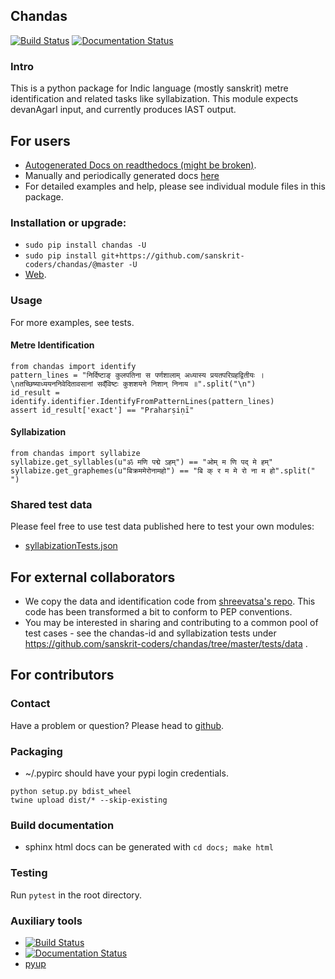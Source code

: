 ## Chandas

[![Build Status](https://travis-ci.org/sanskrit-coders/chandas.svg?branch=master)](https://travis-ci.org/sanskrit-coders/chandas)
[![Documentation Status](https://readthedocs.org/projects/chandas/badge/?version=latest)](http://chandas.readthedocs.io/en/latest/?badge=latest)

### Intro
This is a python package for Indic language (mostly sanskrit) metre identification and related tasks like syllabization. This module expects devanAgarI input, and currently produces IAST output.

## For users
* [Autogenerated Docs on readthedocs (might be broken)](http://chandas.readthedocs.io/en/latest/).
* Manually and periodically generated docs [here](https://sanskrit-coders.github.io/chandas/build/html/)
* For detailed examples and help, please see individual module files in this package.

### Installation or upgrade:
* `sudo pip install chandas -U`
* `sudo pip install git+https://github.com/sanskrit-coders/chandas/@master -U`
* [Web](https://pypi.python.org/pypi/chandas).


### Usage
For more examples, see tests.

#### Metre Identification
```
from chandas import identify
pattern_lines = "निर्दिष्टाङ् कुलपतिना स पर्णशालाम् अध्यास्य प्रयतपरिग्रहद्वितीयः ।\nतच्छिष्याध्ययननिवेदितावसानां सव्ँविष्टः कुशशयने निशान् निनाय ॥".split("\n")
id_result = identify.identifier.IdentifyFromPatternLines(pattern_lines)
assert id_result['exact'] == "Praharṣiṇī"
```

#### Syllabization
```
from chandas import syllabize
syllabize.get_syllables(u"ॐ मणि पद्मे ऽहम्") == "ओम् म णि पद् मे हम्"
syllabize.get_graphemes(u"बिक्रममेरोनामहो") == "बि क् र म मे रो ना म हो".split(" ")
```

### Shared test data
Please feel free to use test data published here to test your own modules:
- [syllabizationTests.json](https://github.com/sanskrit-coders/chandas/blob/master/src/test/data/syllabizationTests.json)

## For external collaborators
- We copy the data and identification code from [shreevatsa's repo](https://github.com/shreevatsa/sanskrit/). This code has been transformed a bit to conform to PEP conventions. 
- You may be interested in sharing and contributing to a common pool of test cases - see the chandas-id and syllabization tests under https://github.com/sanskrit-coders/chandas/tree/master/tests/data .

## For contributors
### Contact

Have a problem or question? Please head to [github](https://github.com/sanskrit-coders/chandas).

### Packaging

* ~/.pypirc should have your pypi login credentials.
```
python setup.py bdist_wheel
twine upload dist/* --skip-existing
```

### Build documentation
- sphinx html docs can be generated with `cd docs; make html`

### Testing
Run `pytest` in the root directory.

### Auxiliary tools
- [![Build Status](https://travis-ci.org/sanskrit-coders/chandas.svg?branch=master)](https://travis-ci.org/sanskrit-coders/chandas)
- [![Documentation Status](https://readthedocs.org/projects/indic-transliteration/badge/?version=latest)](http://indic-transliteration.readthedocs.io/en/latest/?badge=latest)
- [pyup](https://pyup.io/account/repos/github/sanskrit-coders/chandas/)

